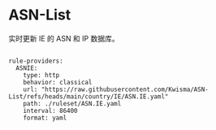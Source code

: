 
# ASN-List

实时更新 IE 的 ASN 和 IP 数据库。

<pre><code class="language-javascript">
rule-providers:
  ASNIE:
    type: http
    behavior: classical
    url: "https://raw.githubusercontent.com/Kwisma/ASN-List/refs/heads/main/country/IE/ASN.IE.yaml"
    path: ./ruleset/ASN.IE.yaml
    interval: 86400
    format: yaml
</code></pre>